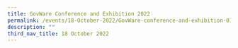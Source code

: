 ```yaml
---
title: GovWare Conference and Exhibition 2022
permalink: /events/18-October-2022/GovWare-conference-and-exhibition-01/
description: ""
third_nav_title: 18 October 2022
---
```

